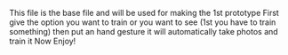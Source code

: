 This file is the base file and will be used for making the 1st prototype 
First give the option you want to train or you want to see (1st you have to train something)
then put an hand gesture it will automatically take photos and train it 
Now Enjoy!
